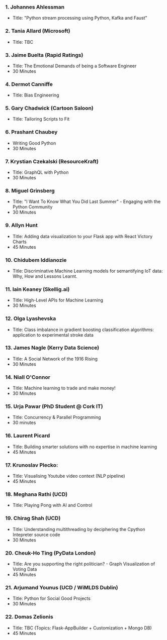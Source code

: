 
### 1. Johannes Ahlessman
* Title: "Python stream processing using Python, Kafka and Faust"

### 2. Tania Allard (Microsoft)
* Title: TBC

### 3. Jaime Buelta (Rapid Ratings)
* Title: The Emotional Demands of being a Software Engineer
* 30 Minutes

### 4. Dermot Canniffe
* Title: Bias Engineering

### 5. Gary Chadwick (Cartoon Saloon)
* Title: Tailoring Scripts to Fit

### 6. Prashant Chaubey
* Writing Good Python
* 30 Minutes

### 7. Krystian Czekalski (ResourceKraft)
* Title: GraphQL with Python
* 30 Minutes

### 8. Miguel Grinsberg
* Title: "I Want To Know What You Did Last Summer" - Engaging with the Python Community
* 30 Minutes

### 9. Allyn Hunt
* Title: Adding data visualization to your Flask app with React Victory Charts
* 45 Minutes

### 10. Chidubem Iddianozie
* Title: Discriminative Machine Learning models for semantifying IoT data: Why, How and Lessons Learnt.

### 11. Iain Keaney (Skellig.ai)
* Title: High-Level APIs for Machine Learning
* 30 Minutes

### 12. Olga Lyashevska
* Title: Class imbalance in gradient boosting classification algorithms: application to experimental stroke data

### 13. James Nagle (Kerry Data Science)
* Title: A Social Network of the 1916 Rising
* 30 Minutes

### 14. Niall O'Connor 
* Title: Machine learning to trade and make money!
* 30 Minutes

### 15. Urja Pawar (PhD Student @ Cork IT)
* Title:  Concurrency & Parallel Programming 
* 30 minutes

### 16. Laurent Picard
* Title: Building smarter solutions with no expertise in machine learning
* 45 Minutes

### 17. Krunoslav Plecko:
* Title: Visualising Youtube video context (NLP pipeline)
* 45 Minutes

### 18. Meghana Rathi (UCD)
* Title: Playing Pong with AI and Control

### 19. Chirag Shah (UCD)
* Title: Understanding multithreading by deciphering the Cpython Intepreter source code
* 30 Minutes

### 20. Cheuk-Ho Ting (PyData London)
* Title: Are you supporting the right politician? - Graph Visualization of Voting Data
* 45 Minutes

### 21. Arjumand Younus (UCD / WiMLDS Dublin)
* Title: Python for Social Good Projects
* 30 Minutes

### 22. Domas Zelionis
* Title: TBC (Topics: Flask-AppBuilder + Customization + Mongo DB)
* 45 Minutes
